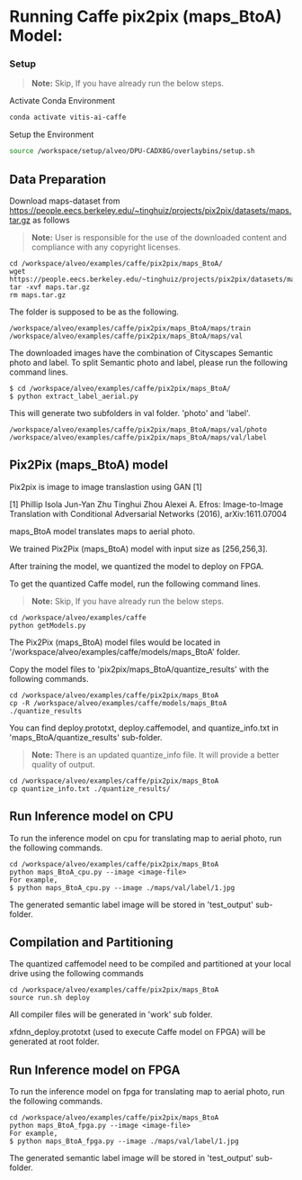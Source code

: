 
# Running Caffe pix2pix (maps_BtoA) Model:

### Setup

> **Note:** Skip, If you have already run the below steps.

Activate Conda Environment
  ```sh
  conda activate vitis-ai-caffe 
  ```

Setup the Environment

  ```sh
  source /workspace/setup/alveo/DPU-CADX8G/overlaybins/setup.sh
  ```

## Data Preparation

Download maps-dataset from https://people.eecs.berkeley.edu/~tinghuiz/projects/pix2pix/datasets/maps.tar.gz as follows
> **Note:** User is responsible for the use of the downloaded content and compliance with any copyright licenses.
```
cd /workspace/alveo/examples/caffe/pix2pix/maps_BtoA/
wget https://people.eecs.berkeley.edu/~tinghuiz/projects/pix2pix/datasets/maps.tar.gz
tar -xvf maps.tar.gz
rm maps.tar.gz
```

The folder is supposed to be as the following.  

```
/workspace/alveo/examples/caffe/pix2pix/maps_BtoA/maps/train
/workspace/alveo/examples/caffe/pix2pix/maps_BtoA/maps/val
```

The downloaded images have the combination of Cityscapes Semantic photo and label. 
To split Semantic photo and label, please run the following command lines.

```
$ cd /workspace/alveo/examples/caffe/pix2pix/maps_BtoA/
$ python extract_label_aerial.py
```

This will generate two subfolders in val folder. 'photo' and 'label'. 
```
/workspace/alveo/examples/caffe/pix2pix/maps_BtoA/maps/val/photo
/workspace/alveo/examples/caffe/pix2pix/maps_BtoA/maps/val/label
```  



## Pix2Pix (maps_BtoA) model

Pix2pix is image to image translastion using GAN [1]


[1]	Phillip Isola Jun-Yan Zhu Tinghui Zhou Alexei A. Efros: Image-to-Image Translation with Conditional Adversarial Networks (2016), arXiv:1611.07004



maps_BtoA model translates maps to aerial photo. 


We trained Pix2Pix (maps_BtoA) model with input size as [256,256,3].

After training the model, we quantized the model to deploy on FPGA.

To get the quantized Caffe model, run the following command lines. 

> **Note:** Skip, If you have already run the below steps.
```
cd /workspace/alveo/examples/caffe
python getModels.py
```

The Pix2Pix (maps_BtoA) model files would be located in '/workspace/alveo/examples/caffe/models/maps_BtoA' folder.

Copy the model files to 'pix2pix/maps_BtoA/quantize_results' with the following commands.
```
cd /workspace/alveo/examples/caffe/pix2pix/maps_BtoA
cp -R /workspace/alveo/examples/caffe/models/maps_BtoA ./quantize_results
```

You can find deploy.prototxt, deploy.caffemodel, and quantize_info.txt in 'maps_BtoA/quantize_results' sub-folder.

> **Note:** There is an updated quantize_info file. It will provide a better quality of output. 
```
cd /workspace/alveo/examples/caffe/pix2pix/maps_BtoA
cp quantize_info.txt ./quantize_results/
```


## Run Inference model on CPU

To run the inference model on cpu for translating map to aerial photo, run the following commands.
```
cd /workspace/alveo/examples/caffe/pix2pix/maps_BtoA
python maps_BtoA_cpu.py --image <image-file>
For example, 
$ python maps_BtoA_cpu.py --image ./maps/val/label/1.jpg
```
The generated semantic label image will be stored in 'test_output' sub-folder.



## Compilation and Partitioning


The quantized caffemodel need to be compiled and partitioned at your local drive using the following commands

```
cd /workspace/alveo/examples/caffe/pix2pix/maps_BtoA
source run.sh deploy
```

All compiler files will be generated in 'work' sub folder.

xfdnn_deploy.prototxt (used to execute Caffe model on FPGA) will be generated at root folder.





## Run Inference model on FPGA 

To run the inference model on fpga for translating map to aerial photo, run the following commands.

```
cd /workspace/alveo/examples/caffe/pix2pix/maps_BtoA
python maps_BtoA_fpga.py --image <image-file>
For example, 
$ python maps_BtoA_fpga.py --image ./maps/val/label/1.jpg
```
The generated semantic label image will be stored in 'test_output' sub-folder.
